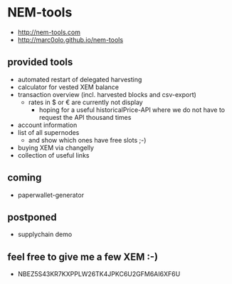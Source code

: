 # NEM-tools
- http://nem-tools.com
- http://marc0olo.github.io/nem-tools

## provided tools
- automated restart of delegated harvesting
- calculator for vested XEM balance
- transaction overview (incl. harvested blocks and csv-export)
  - rates in $ or € are currently not display
    - hoping for a useful historicalPrice-API where we do not have to request the API thousand times
- account information
- list of all supernodes
  - and show which ones have free slots ;-)
- buying XEM via changelly
- collection of useful links

## coming
- paperwallet-generator

## postponed
- supplychain demo

## feel free to give me a few XEM :-)
- NBEZ5S43KR7KXPPLW26TK4JPKC6U2GFM6AI6XF6U
